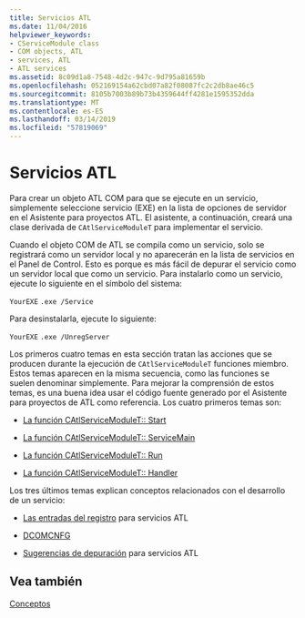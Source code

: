 ```yaml
---
title: Servicios ATL
ms.date: 11/04/2016
helpviewer_keywords:
- CServiceModule class
- COM objects, ATL
- services, ATL
- ATL services
ms.assetid: 8c09d1a8-7548-4d2c-947c-9d795a81659b
ms.openlocfilehash: 052169154a62cbd07a82f08087fc2c2db8ae46c5
ms.sourcegitcommit: 8105b7003b89b73b4359644ff4281e1595352dda
ms.translationtype: MT
ms.contentlocale: es-ES
ms.lasthandoff: 03/14/2019
ms.locfileid: "57819069"
---
```

# <a name="atl-services"></a>Servicios ATL

Para crear un objeto ATL COM para que se ejecute en un servicio, simplemente seleccione servicio (EXE) en la lista de opciones de servidor en el Asistente para proyectos ATL. El asistente, a continuación, creará una clase derivada de `CAtlServiceModuleT` para implementar el servicio.

Cuando el objeto COM de ATL se compila como un servicio, solo se registrará como un servidor local y no aparecerán en la lista de servicios en el Panel de Control. Esto es porque es más fácil de depurar el servicio como un servidor local que como un servicio. Para instalarlo como un servicio, ejecute lo siguiente en el símbolo del sistema:

`YourEXE` `.exe /Service`

Para desinstalarla, ejecute lo siguiente:

`YourEXE` `.exe /UnregServer`

Los primeros cuatro temas en esta sección tratan las acciones que se producen durante la ejecución de `CAtlServiceModuleT` funciones miembro. Estos temas aparecen en la misma secuencia, como las funciones se suelen denominar simplemente. Para mejorar la comprensión de estos temas, es una buena idea usar el código fuente generado por el Asistente para proyectos de ATL como referencia. Los cuatro primeros temas son:

- [La función CAtlServiceModuleT:: Start](../atl/reference/catlservicemodulet-class.md#start)

- [La función CAtlServiceModuleT:: ServiceMain](../atl/reference/catlservicemodulet-class.md#servicemain)

- [La función CAtlServiceModuleT:: Run](../atl/reference/catlservicemodulet-class.md#run)

- [La función CAtlServiceModuleT:: Handler](../atl/reference/catlservicemodulet-class.md#handler)

Los tres últimos temas explican conceptos relacionados con el desarrollo de un servicio:

- [Las entradas del registro](../atl/registry-entries.md) para servicios ATL

- [DCOMCNFG](../atl/dcomcnfg.md)

- [Sugerencias de depuración](../atl/debugging-tips.md) para servicios ATL

## <a name="see-also"></a>Vea también

[Conceptos](../atl/active-template-library-atl-concepts.md)
